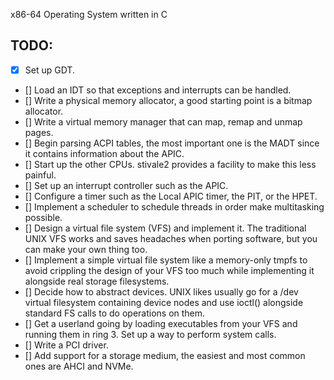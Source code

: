x86-64 Operating System written in C

## TODO:
- [x] Set up GDT.
- []  Load an IDT so that exceptions and interrupts can be handled.
- []  Write a physical memory allocator, a good starting point is a bitmap allocator.
- []  Write a virtual memory manager that can map, remap and unmap pages.
- []  Begin parsing ACPI tables, the most important one is the MADT since it contains information about the APIC.
- []  Start up the other CPUs. stivale2 provides a facility to make this less painful.
- []  Set up an interrupt controller such as the APIC.
- []  Configure a timer such as the Local APIC timer, the PIT, or the HPET.
- []  Implement a scheduler to schedule threads in order make multitasking possible.
- []  Design a virtual file system (VFS) and implement it. The traditional UNIX VFS works and saves headaches when porting software, but you can make your own thing too.
- []  Implement a simple virtual file system like a memory-only tmpfs to avoid crippling the design of your VFS too much while implementing it alongside real storage filesystems.
- []  Decide how to abstract devices. UNIX likes usually go for a /dev virtual filesystem containing device nodes and use ioctl() alongside standard FS calls to do operations on them.
- []  Get a userland going by loading executables from your VFS and running them in ring 3. Set up a way to perform system calls.
- []  Write a PCI driver.
- []  Add support for a storage medium, the easiest and most common ones are AHCI and NVMe.
